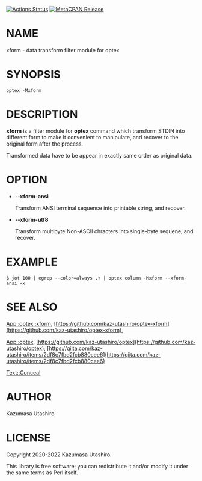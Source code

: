 [![Actions Status](https://github.com/kaz-utashiro/optex-xform/workflows/test/badge.svg)](https://github.com/kaz-utashiro/optex-xform/actions) [![MetaCPAN Release](https://badge.fury.io/pl/App-optex-xform.svg)](https://metacpan.org/release/App-optex-xform)
# NAME

xform - data transform filter module for optex

# SYNOPSIS

    optex -Mxform

# DESCRIPTION

**xform** is a filter module for **optex** command which transform STDIN
into different form to make it convenient to manipulate, and recover
to the original form after the process.

Transformed data have to be appear in exactly same order as original
data.

# OPTION

- **--xform-ansi**

    Transform ANSI terminal sequence into printable string, and recover.

- **--xform-utf8**

    Transform multibyte Non-ASCII chracters into single-byte sequene, and
    recover.

# EXAMPLE

    $ jot 100 | egrep --color=always .+ | optex column -Mxform --xform-ansi -x

# SEE ALSO

[App::optex::xform](https://metacpan.org/pod/App%3A%3Aoptex%3A%3Axform), [https://github.com/kaz-utashiro/optex-xform](https://github.com/kaz-utashiro/optex-xform),

[App::optex](https://metacpan.org/pod/App%3A%3Aoptex), [https://github.com/kaz-utashiro/optex](https://github.com/kaz-utashiro/optex),
[https://qiita.com/kaz-utashiro/items/2df8c7fbd2fcb880cee6](https://qiita.com/kaz-utashiro/items/2df8c7fbd2fcb880cee6)

[Text::Conceal](https://metacpan.org/pod/Text%3A%3AConceal)

# AUTHOR

Kazumasa Utashiro

# LICENSE

Copyright 2020-2022 Kazumasa Utashiro.

This library is free software; you can redistribute it and/or modify
it under the same terms as Perl itself.
